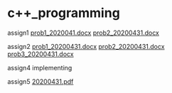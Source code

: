 # c++_programming

assign1
[prob1_2020041.docx](https://github.com/park-hyeonbeen/c_programming/files/8707942/prob1_2020041.docx)
[prob2_20200431.docx](https://github.com/park-hyeonbeen/c_programming/files/8707943/prob2_20200431.docx)

assign2
[prob1_20200431.docx](https://github.com/park-hyeonbeen/c_programming/files/8707945/prob1_20200431.docx)
[prob2_20200431.docx](https://github.com/park-hyeonbeen/c_programming/files/8707946/prob2_20200431.docx)
[prob3_20200431.docx](https://github.com/park-hyeonbeen/c_programming/files/8707948/prob3_20200431.docx)

assign4
implementing

assign5
[20200431.pdf](https://github.com/park-hyeonbeen/c_programming/files/8707955/20200431.pdf)
